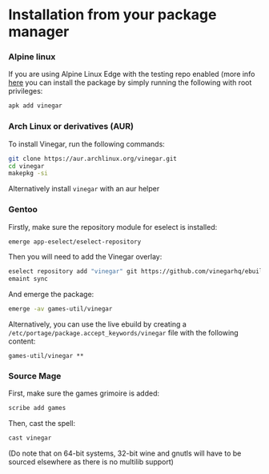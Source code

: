 # Installation from your package manager

### Alpine linux

If you are using Alpine Linux Edge with the testing repo enabled (more info [here](https://wiki.alpinelinux.org/wiki/Repositories#Edge) you can install the package by simply running the following with root privileges:
```sh
apk add vinegar
```

### Arch Linux or derivatives (AUR)

To install Vinegar, run the following commands:

```sh
git clone https://aur.archlinux.org/vinegar.git
cd vinegar
makepkg -si
```
Alternatively install `vinegar` with an aur helper

### Gentoo

Firstly, make sure the repository module for eselect is installed:
```sh
emerge app-eselect/eselect-repository
```

Then you will need to add the Vinegar overlay:

```sh
eselect repository add "vinegar" git https://github.com/vinegarhq/ebuild.git
emaint sync
```
And emerge the package:
```sh
emerge -av games-util/vinegar
```

Alternatively, you can use the live ebuild by creating a `/etc/portage/package.accept_keywords/vinegar` file with the following content:
```
games-util/vinegar **
```

### Source Mage
First, make sure the games grimoire is added:
```sh
scribe add games
```
Then, cast the spell:
```sh
cast vinegar
```
(Do note that on 64-bit systems, 32-bit wine and gnutls will have to be sourced elsewhere as there is no multilib support)
